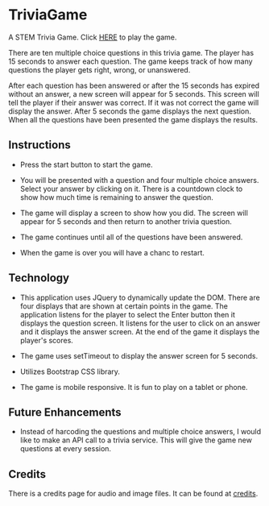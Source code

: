 # TriviaGame
A STEM Trivia Game. Click [HERE]( https://savycodr.github.io/trivia-game/) to play the game.

There are ten multiple choice questions in this trivia game.  The player has 15 seconds to answer each question.  The game keeps track of how many questions the player gets right, wrong, or unanswered. 

After each question has been answered or after the 15 seconds has expired without an answer, a new screen will appear for 5 seconds.  This screen will tell the player if their answer was correct.  If it was not correct the game will display the answer.  After 5 seconds the game displays the next question.  When all the questions have been presented the game displays the results.

## Instructions

* Press the start button to start the game.

* You will be presented with a question and four multiple choice answers. Select your answer by clicking on it. There is a countdown clock to show how much time is remaining to answer the question.

* The game will display a screen to show how you did. The screen will appear for 5 seconds and then return to another trivia question.
 
* The game continues until all of the questions have been answered.

* When the game is over you will have a chanc to restart.

## Technology

* This application uses JQuery to dynamically update the DOM. There are four displays that are shown at certain points in the game. The application listens for the player to select the Enter button then it displays the question screen. It listens for the user to click on an answer and it displays the answer screen. At the end of the game it displays the player's scores.

* The game uses setTimeout to display the answer screen for 5 seconds.

* Utilizes Bootstrap CSS library.

* The game is mobile responsive. It is fun to play on a tablet or phone.


## Future Enhancements

* Instead of harcoding the questions and multiple choice answers, I would like to make an API call to a trivia service. This will give the game new questions at every session.

## Credits
There is a credits page for audio and image files. It can be found at [credits](https://savycodr.github.io/trivia-game/credit.html).

